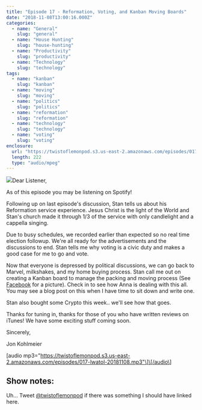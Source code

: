 ```yaml
---
title: "Episode 17 - Reformation, Voting, and Kanban Moving Boards"
date: "2018-11-08T13:00:16.000Z"
categories:
  - name: "General"
    slug: "general"
  - name: "House Hunting"
    slug: "house-hunting"
  - name: "Productivity"
    slug: "productivity"
  - name: "Technology"
    slug: "technology"
tags:
  - name: "kanban"
    slug: "kanban"
  - name: "moving"
    slug: "moving"
  - name: "politics"
    slug: "politics"
  - name: "reformation"
    slug: "reformation"
  - name: "technology"
    slug: "technology"
  - name: "voting"
    slug: "voting"
enclosure:
  url: "https://twistoflemonpod.s3.us-east-2.amazonaws.com/episodes/017-lwatol-20181108.mp3"
  length: 222
  type: "audio/mpeg"
---
```


![](https://twistoflemonpod.com/wp-content/uploads/11/45327660_336045846945094_2409562380603228160_n-340x230.jpg)Dear Listener,

As of this episode you may be listening on Spotify!

Following up on last episode's discussion, Stan tells us about his Reformation service experience. Jesus Christ is the light of the World and Stan's church made it through 1/3 of the service with only candlelight and a cappella singing.

Due to busy schedules, we recorded earlier than expected so no real time election followup. We're all ready for the advertisements and the discussions to end. Stan tells me why voting is a civic duty and makes a good case for me to go and vote.

Now that everyone is depressed by political discussions, we can go back to Marvel, milkshakes, and my home buying process. Stan call me out on creating a Kanban board to manage the packing and moving process (See [Facebook](https://facebook.com/twistoflemonpod) for a picture). Check in to see how Anna is dealing with this all. You may see a blog post on this when I have time to sit down and write one.

Stan also bought some Crypto this week.. we'll see how that goes.

Thanks for tuning in, thanks for those of you who have written reviews on iTunes! We have some exciting stuff coming soon.

Sincerely,

Jon Kohlmeier

\[audio mp3="https://twistoflemonpod.s3.us-east-2.amazonaws.com/episodes/017-lwatol-20181108.mp3"\]\[/audio\]

## Show notes:

Uh... Tweet [@twistoflemonpod](https://twitter.com/twistoflemonpod) if there was something I should have linked here.
